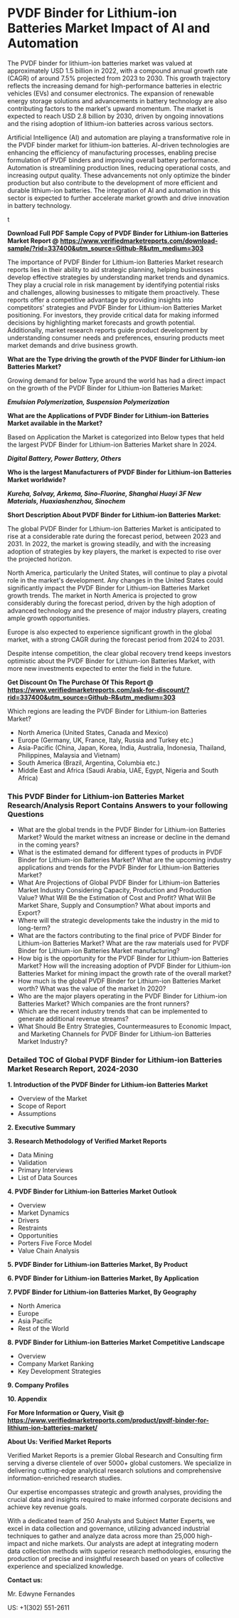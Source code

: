 <meta name="title" content="Global PVDF Binder for Lithium-ion Batteries Market Impact of AI and Automation"><meta name="description" content="The PVDF binder for lithium-ion batteries market was valued at approximately USD 1.5 billion in 2022, with a compound annual growth rate (CAGR) of around 7.5% projecte"><meta name="title" content="PVDF Binder for Lithium-ion Batteries Market Size, Share, Scope, Trends, Growth, Opportunities, Analysis, Forecast"><h1>PVDF Binder for Lithium-ion Batteries Market Impact of AI and Automation</h1><p>The PVDF binder for lithium-ion batteries market was valued at approximately USD 1.5 billion in 2022, with a compound annual growth rate (CAGR) of around 7.5% projected from 2023 to 2030. This growth trajectory reflects the increasing demand for high-performance batteries in electric vehicles (EVs) and consumer electronics. The expansion of renewable energy storage solutions and advancements in battery technology are also contributing factors to the market's upward momentum. The market is expected to reach USD 2.8 billion by 2030, driven by ongoing innovations and the rising adoption of lithium-ion batteries across various sectors.</p><p>Artificial Intelligence (AI) and automation are playing a transformative role in the PVDF binder market for lithium-ion batteries. AI-driven technologies are enhancing the efficiency of manufacturing processes, enabling precise formulation of PVDF binders and improving overall battery performance. Automation is streamlining production lines, reducing operational costs, and increasing output quality. These advancements not only optimize the binder production but also contribute to the development of more efficient and durable lithium-ion batteries. The integration of AI and automation in this sector is expected to further accelerate market growth and drive innovation in battery technology.</p>t</p><p id="" class=""><strong>Download Full PDF Sample Copy of PVDF Binder for Lithium-ion Batteries Market Report @ <a href="https://www.verifiedmarketreports.com/download-sample/?rid=337400&utm_source=Github-R&utm_medium=303" target="_blank">https://www.verifiedmarketreports.com/download-sample/?rid=337400&utm_source=Github-R&utm_medium=303</a></strong></p><p>The importance of&nbsp;PVDF Binder for Lithium-ion Batteries Market research reports lies in their ability to aid strategic planning, helping businesses develop effective strategies by understanding market trends and dynamics. They play a crucial role in risk management by identifying potential risks and challenges, allowing businesses to mitigate them proactively. These reports offer a competitive advantage by providing insights into competitors' strategies and PVDF Binder for Lithium-ion Batteries Market positioning. For investors, they provide critical data for making informed decisions by highlighting market forecasts and growth potential. Additionally, market research reports guide product development by understanding consumer needs and preferences, ensuring products meet market demands and drive business growth.</p><p><strong>What are the&nbsp;Type driving the growth of the PVDF Binder for Lithium-ion Batteries Market?</strong></p><p id="" class="">Growing demand for below Type around the world has had a direct impact on the growth of the PVDF Binder for Lithium-ion Batteries Market:</p><em><strong>Emulsion Polymerization, Suspension Polymerization</strong></em></p><strong>What are the&nbsp;Applications&nbsp;of PVDF Binder for Lithium-ion Batteries Market available in the Market?</strong></p><p id="" class="">Based on Application the Market is categorized into Below types that held the largest PVDF Binder for Lithium-ion Batteries Market share In 2024.</p><em><strong>Digital Battery, Power Battery, Others</strong></em></p><strong>Who is the largest Manufacturers of PVDF Binder for Lithium-ion Batteries Market worldwide?</strong></p><p><em><strong>Kureha, Solvay, Arkema, Sino-Fluorine, Shanghai Huayi 3F New Materials, Huaxiashenzhou, Sinochem</strong></em></p><p id="" class=""><strong>Short Description About PVDF Binder for Lithium-ion Batteries Market:</strong></p><p>The global PVDF Binder for Lithium-ion Batteries Market is anticipated to rise at a considerable rate during the forecast period, between 2023 and 2031. In 2022, the market is growing steadily, and with the increasing adoption of strategies by key players, the market is expected to rise over the projected horizon.</p><p>North America, particularly the United States, will continue to play a pivotal role in the market's development. Any changes in the United States could significantly impact the PVDF Binder for Lithium-ion Batteries Market growth trends. The market in North America is projected to grow considerably during the forecast period, driven by the high adoption of advanced technology and the presence of major industry players, creating ample growth opportunities.</p><p>Europe is also expected to experience significant growth in the global market, with a strong CAGR during the forecast period from 2024 to 2031.</p><p>Despite intense competition, the clear global recovery trend keeps investors optimistic about the PVDF Binder for Lithium-ion Batteries Market, with more new investments expected to enter the field in the future.</p><p id="" class=""><strong>Get Discount On The Purchase Of This Report @ <a href="https://www.verifiedmarketreports.com/ask-for-discount/?rid=337400&utm_source=Github-R&utm_medium=303" target="_blank">https://www.verifiedmarketreports.com/ask-for-discount/?rid=337400&utm_source=Github-R&utm_medium=303</a></strong></p>Which regions are leading the PVDF Binder for Lithium-ion Batteries Market?</p><ul><li>North America (United States, Canada and Mexico)</li><li>Europe (Germany, UK, France, Italy, Russia and Turkey etc.)</li><li>Asia-Pacific (China, Japan, Korea, India, Australia, Indonesia, Thailand, Philippines, Malaysia and Vietnam)</li><li>South America (Brazil, Argentina, Columbia etc.)</li><li>Middle East and Africa (Saudi Arabia, UAE, Egypt, Nigeria and South Africa)</li></ul><h3 id="" class="">This PVDF Binder for Lithium-ion Batteries Market Research/Analysis Report Contains Answers to your following Questions</h3><ul><li>What are the global trends in the PVDF Binder for Lithium-ion Batteries Market? Would the market witness an increase or decline in the demand in the coming years?</li><li>What is the estimated demand for different types of products in PVDF Binder for Lithium-ion Batteries Market? What are the upcoming industry applications and trends for the PVDF Binder for Lithium-ion Batteries Market?</li><li>What Are Projections of Global PVDF Binder for Lithium-ion Batteries Market Industry Considering Capacity, Production and Production Value? What Will Be the Estimation of Cost and Profit? What Will Be Market Share, Supply and Consumption? What about imports and Export?</li><li>Where will the strategic developments take the industry in the mid to long-term?</li><li>What are the factors contributing to the final price of PVDF Binder for Lithium-ion Batteries Market? What are the raw materials used for PVDF Binder for Lithium-ion Batteries Market manufacturing?</li><li>How big is the opportunity for the PVDF Binder for Lithium-ion Batteries Market? How will the increasing adoption of PVDF Binder for Lithium-ion Batteries Market for mining impact the growth rate of the overall market?</li><li>How much is the global PVDF Binder for Lithium-ion Batteries Market worth? What was the value of the market In 2020?</li><li>Who are the major players operating in the PVDF Binder for Lithium-ion Batteries Market? Which companies are the front runners?</li><li>Which are the recent industry trends that can be implemented to generate additional revenue streams?</li><li>What Should Be Entry Strategies, Countermeasures to Economic Impact, and Marketing Channels for PVDF Binder for Lithium-ion Batteries Market Industry?</li></ul><h3 id="" class="">Detailed TOC of Global PVDF Binder for Lithium-ion Batteries Market Research Report, 2024-2030</h3><p id="" class=""><strong>1. Introduction of the PVDF Binder for Lithium-ion Batteries Market</strong></p><ul><li>Overview of the Market</li><li>Scope of Report</li><li>Assumptions</li></ul><p id="" class=""><strong>2. Executive Summary</strong></p><p id="" class=""><strong>3. Research Methodology of Verified Market Reports</strong></p><ul><li>Data Mining</li><li>Validation</li><li>Primary Interviews</li><li>List of Data Sources</li></ul><p id="" class=""><strong>4. PVDF Binder for Lithium-ion Batteries Market Outlook</strong></p><ul><li>Overview</li><li>Market Dynamics</li><li>Drivers</li><li>Restraints</li><li>Opportunities</li><li>Porters Five Force Model</li><li>Value Chain Analysis</li></ul><p id="" class=""><strong>5. PVDF Binder for Lithium-ion Batteries Market, By Product</strong></p><p id="" class=""><strong>6. PVDF Binder for Lithium-ion Batteries Market, By Application</strong></p><p id="" class=""><strong>7. PVDF Binder for Lithium-ion Batteries Market, By Geography</strong></p><ul><li>North America</li><li>Europe</li><li>Asia Pacific</li><li>Rest of the World</li></ul><p id="" class=""><strong>8. PVDF Binder for Lithium-ion Batteries Market Competitive Landscape</strong></p><ul><li>Overview</li><li>Company Market Ranking</li><li>Key Development Strategies</li></ul><p id="" class=""><strong>9. Company Profiles</strong></p><p id="" class=""><strong>10. Appendix</strong></p><p id="" class=""><strong>For More Information or Query, Visit @ <a href="https://www.verifiedmarketreports.com/product/pvdf-binder-for-lithium-ion-batteries-market/" target="_blank">https://www.verifiedmarketreports.com/product/pvdf-binder-for-lithium-ion-batteries-market/</a></strong></p><p id="" class=""><strong>About Us: Verified Market Reports</strong></p><p id="" class="">Verified Market Reports is a premier Global Research and Consulting firm serving a diverse clientele of over 5000+ global customers. We specialize in delivering cutting-edge analytical research solutions and comprehensive information-enriched research studies.</p><p id="" class="">Our expertise encompasses strategic and growth analyses, providing the crucial data and insights required to make informed corporate decisions and achieve key revenue goals.</p><p id="" class="">With a dedicated team of 250 Analysts and Subject Matter Experts, we excel in data collection and governance, utilizing advanced industrial techniques to gather and analyze data across more than 25,000 high-impact and niche markets. Our analysts are adept at integrating modern data collection methods with superior research methodologies, ensuring the production of precise and insightful research based on years of collective experience and specialized knowledge.</p><p id="" class=""><strong>Contact us:</strong></p><p id="" class="">Mr. Edwyne Fernandes</p><p id="" class="">US: +1(302) 551-2611</p>